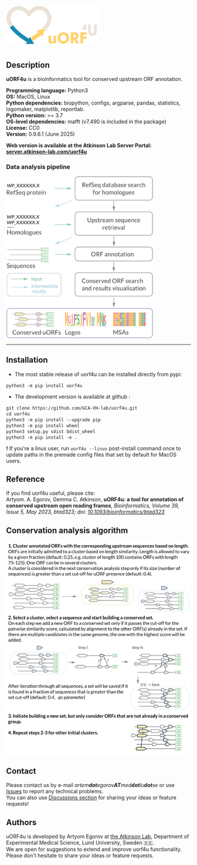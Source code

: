 
<img  src="img/uorf4u_logo.png" width="250"/>

#
## Description

**uORF4u** is a bioinformatics tool for conserved upstream ORF annotation.   

**Programming language:** Python3   
**OS:** MacOS, Linux  
**Python dependencies:** biopython, configs, argparse, pandas, statistics, logomaker, matplotlib, reportlab.  
**Python version:** >= 3.7  
**OS-level dependencies:** mafft (v7.490 is included in the package)  
**License:** CC0  
**Version:** 0.9.6.1 (June 2025)

**Web version is available at the Atkinson Lab Server Portal: [server.atkinson-lab.com/uorf4u](https://server.atkinson-lab.com)**

### Data analysis pipeline

<img  src="img/uorf4u_workflow.png" width="400"/>


---

## Installation

- The most stable release of uorf4u can be installed directly from pypi:

```
python3 -m pip install uorf4u
```

- The development version is available at github :

```
git clone https://github.com/GCA-VH-lab/uorf4u.git
cd uorf4u
python3 -m pip install --upgrade pip
python3 -m pip install wheel
python3 setup.py sdist bdist_wheel
python3 -m pip install -e .
```

**!** If you're a linux user, run `uorf4u --linux` post-install command once to update paths in the premade config files that set by default for MacOS users.


## Reference

If you find uorf4u useful, please cite:  
Artyom. A. Egorov, Gemma C. Atkinson, **uORF4u: a tool for annotation of conserved upstream open reading frames**, *Bioinformatics, Volume 39, Issue 5, May 2023, btad323; doi: [10.1093/bioinformatics/btad323](https://doi.org/10.1093/bioinformatics/btad323)*

## Conservation analysis algorithm

<img  src="img/consrvation_analysis_uORF4u.png" width="650"/>

## Contact

Please contact us by e-mail _artem**dot**egorov**AT**med**dot**lu**dot**se_ or use [Issues](https://github.com/GCA-VH-lab/uorf4u/issues?q=) to report any technical problems.  
You can also use [Discussions section](https://github.com/GCA-VH-lab/uorf4u/discussions) for sharing your ideas or feature requests! 

## Authors

uORF4u is developed by Artyom Egorov at [the Atkinson Lab](https://atkinson-lab.com), Department of Experimental Medical Science, Lund University, Sweden 🇸🇪.  
We are open for suggestions to extend and improve uorf4u functionality. Please don't hesitate to share your ideas or feature requests.
